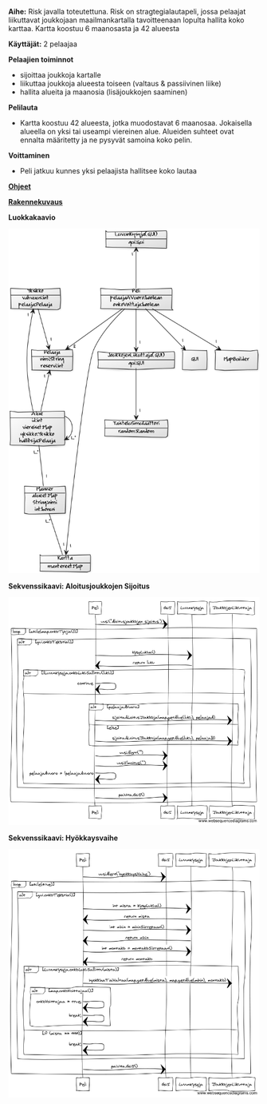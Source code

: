 **Aihe:** Risk javalla toteutettuna. Risk on stragtegialautapeli, jossa pelaajat liikuttavat joukkojaan maailmankartalla tavoitteenaan lopulta hallita koko karttaa. Kartta koostuu 6 maanosasta ja 42 alueesta

**Käyttäjät:** 2 pelaajaa

**Pelaajien toiminnot** 
- sijoittaa joukkoja kartalle
- liikuttaa joukkoja alueesta toiseen (valtaus & passiivinen liike)
- hallita alueita ja maanosia (lisäjoukkojen saaminen)

**Pelilauta**
- Kartta koostuu 42 alueesta, jotka muodostavat 6 maanosaa. Jokaisella alueella on yksi tai useampi viereinen alue. Alueiden suhteet ovat ennalta määritetty ja ne pysyvät samoina koko pelin.

**Voittaminen**
- Peli jatkuu kunnes yksi pelaajista hallitsee koko lautaa
 
[**Ohjeet**](dokumentointi/ohjeet.md)

[**Rakennekuvaus**](rakennekuvaus/ohjeet.md)

**Luokkakaavio**

![jtn jtn](https://github.com/w4ldo/risk/blob/master/dokumentointi/newdiagram.png)

**Sekvenssikaavi: Aloitusjoukkojen Sijoitus**

![jtn jtn](https://github.com/w4ldo/risk/blob/master/dokumentointi/aloitusjoukkojenSijoitus.png)

**Sekvenssikaavi: Hyökkaysvaihe**

![jtn jtn](https://github.com/w4ldo/risk/blob/master/dokumentointi/hyokkaysVaihe.png)
